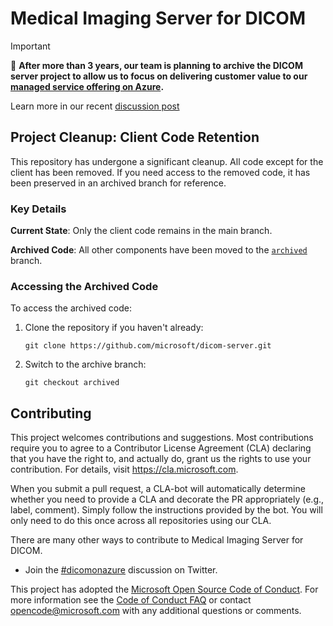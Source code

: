 # Medical Imaging Server for DICOM

> [!IMPORTANT]
> 📢 **After more than 3 years, our team is planning to archive the DICOM server project to allow us to focus on delivering customer value to our [managed service offering on Azure](https://learn.microsoft.com/en-us/azure/healthcare-apis/dicom/overview).**
> 
> Learn more in our recent [discussion post](https://github.com/microsoft/dicom-server/discussions/3401)

## Project Cleanup: Client Code Retention

This repository has undergone a significant cleanup. All code except for the client has been removed. If you need access to the removed code, it has been preserved in an archived branch for reference.

### Key Details

**Current State**: Only the client code remains in the main branch.

**Archived Code**: All other components have been moved to the [`archived`](https://github.com/microsoft/dicom-server/tree/archived) branch.

### Accessing the Archived Code

To access the archived code:

1. Clone the repository if you haven't already:

    `git clone https://github.com/microsoft/dicom-server.git`

2. Switch to the archive branch:

    `git checkout archived`


## Contributing

This project welcomes contributions and suggestions.  Most contributions require you to agree to a
Contributor License Agreement (CLA) declaring that you have the right to, and actually do, grant us
the rights to use your contribution. For details, visit https://cla.microsoft.com.

When you submit a pull request, a CLA-bot will automatically determine whether you need to provide
a CLA and decorate the PR appropriately (e.g., label, comment). Simply follow the instructions
provided by the bot. You will only need to do this once across all repositories using our CLA.

There are many other ways to contribute to Medical Imaging Server for DICOM.
* Join the [#dicomonazure](https://twitter.com/hashtag/dicomonazure?f=tweets&vertical=default) discussion on Twitter.

This project has adopted the [Microsoft Open Source Code of Conduct](https://opensource.microsoft.com/codeofconduct/).
For more information see the [Code of Conduct FAQ](https://opensource.microsoft.com/codeofconduct/faq/) or
contact [opencode@microsoft.com](mailto:opencode@microsoft.com) with any additional questions or comments.